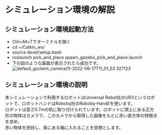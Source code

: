 # シミュレーション環境の解説
## シミュレーション環境起動方法
- Ctrl+Alt+Tでターミナルを開く
- cd ~/Catkin_ws/
- source devel/setup.bash
- roslaunch pick_and_place spawn_gazebo_pick_and_place.launch
- 下の図のような画面が表示されたら成功です。
![default_gzclient_camera(1)-2022-06-17T11_01_53 327123](https://user-images.githubusercontent.com/75206988/174207494-5a5d43cc-2f23-40b3-b2fd-4db18103a361.jpg)
## シミュレーション環境の説明
本シミュレーションで利用するロボットはUniversal Robot社のUR3というロボットで、ロボットハンドはRobotiq社のRobotiq-HandEを使います。<br>
ロボットは高さ0.7mの机に取り付けられています。ロボットに頭上にある正方形の物体はカメラで、このカメラから取得した画像をもとに赤い直方体の特徴点を求め、<br>
赤い物体を把持し、奥にある箱に入れることを目標とします。<br>
